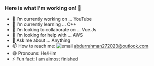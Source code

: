 ### Here is what I'm working on! 👋



- 🔭 I’m currently working on ... YouTube
- 🌱 I’m currently learning ... C++
- 👯 I’m looking to collaborate on ... Vue.Js
- 🤔 I’m looking for help with ... AWS
- 💬 Ask me about ... Anything
- 📫 How to reach me: ![email](https://user-images.githubusercontent.com/79788843/219945859-8ab07958-a04b-4f33-9b7a-aefbf7c33447.png) abdurrahman272023@outlook.com
- 😄 Pronouns: He/Him
- ⚡ Fun fact: I am almost finished

